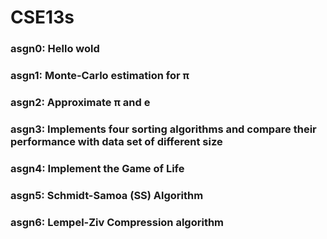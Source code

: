 # CSE13s

### asgn0: Hello wold
### asgn1: Monte-Carlo estimation for π
### asgn2: Approximate π and e 
### asgn3: Implements four sorting algorithms and compare their performance with data set of different size
### asgn4: Implement the Game of Life
### asgn5: Schmidt-Samoa (SS) Algorithm
### asgn6: Lempel-Ziv Compression algorithm
